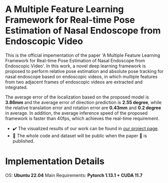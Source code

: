 # A Multiple Feature Learning Framework for **R**eal-time **P**ose **E**stimation of **N**asal Endoscope from Endoscopic Video
This is the official impementation of the paper 'A Multiple Feature Learning Framework for Real-time Pose Estimation of Nasal Endoscope from Endoscopic Video'. In this work, a novel deep learning framework is proposed to perform relative pose estimation and absolute pose tracking for nasal endoscope based on endoscopic videos, in which multiple features from two adjacent frames of endoscopic videos are extracted and integrated.

The average error of the localization based on the proposed model is **3.86mm** and the average error of direction prediction is **2.55 degree**, while the relative translation error and rotation error are **0.43mm** and **0.2 degree** in average. In addition, the average inference speed of the proposed framework is faster than 40fps, which achieves the real-time requirement.

- :heavy_check_mark: The visualized results of our work can be found in [our project page](https://rpen-bmxs.netlify.app/).
- :black_square_button: The whole code and dataset will be public when the paper :page_with_curl: is published.

# Implementation Details
OS: **Ubuntu 22.04**
Main Requirements: **Pytorch 1.13.1 + CUDA 11.7**


